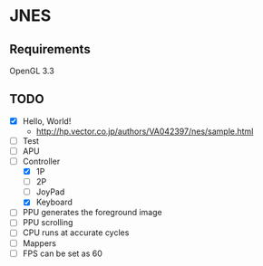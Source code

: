 # JNES

## Requirements
OpenGL 3.3

## TODO
- [x] Hello, World!
  - http://hp.vector.co.jp/authors/VA042397/nes/sample.html
- [ ] Test
- [ ] APU
- [ ] Controller
  - [x] 1P
  - [ ] 2P
  - [ ] JoyPad
  - [x] Keyboard
- [ ] PPU generates the foreground image
- [ ] PPU scrolling
- [ ] CPU runs at accurate cycles
- [ ] Mappers
- [ ] FPS can be set as 60
